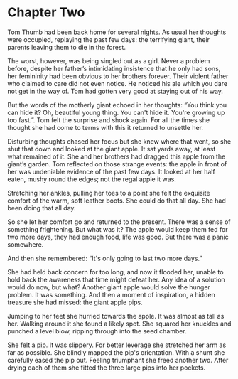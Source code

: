 # Chapter Two

Tom Thumb had been back home for several nights. As usual her thoughts were occupied, replaying the past few days: the terrifying giant, their parents leaving them to die in the forest.

The worst, however, was being singled out as a girl. Never a problem before, despite her father’s intimidating insistence that he only had sons, her femininity had been obvious to her brothers forever. Their violent father who claimed to care did not even notice. He noticed his ale which you dare not get in the way of. Tom had gotten very good at staying out of his way.

But the words of the motherly giant echoed in her thoughts: “You think you can hide it? Oh, beautiful young thing. You can't hide it. You're growing up too fast.”. Tom felt the surprise and shock again. For all the times she thought she had come to terms with this it returned to unsettle her.

Disturbing thoughts chased her focus but she knew where that went, so she shut that down and looked at the giant apple. It sat yards away, at least what remained of it. She and her brothers had dragged this apple from the giant’s garden. Tom reflected on those strange events: the apple in front of her was undeniable evidence of the past few days. It looked at her half eaten, mushy round the edges; not the regal apple it was.

Stretching her ankles, pulling her toes to a point she felt the exquisite comfort of the warm, soft leather boots. She could do that all day. She had been doing that all day.

So she let her comfort go and returned to the present. There was a sense of something frightening. But what was it? The apple would keep them fed for two more days, they had enough food, life was good. But there was a panic somewhere. 

And then she remembered: “It's only going to last two more days.”

She had held back concern for too long, and now it flooded her, unable to hold back the awareness that time might defeat her. Any idea of a solution would do now, but what? Another giant apple would solve the hunger problem. It was something. And then a moment of inspiration, a hidden treasure she had missed: the giant apple pips.

Jumping to her feet she hurried towards the apple. It was almost as tall as her. Walking around it she found a likely spot. She squared her knuckles and punched a level blow, ripping through into the seed chamber.

She felt a pip. It was slippery. For better leverage she stretched her arm as far as possible. She blindly mapped the pip's orientation. With a shunt she carefully eased the pip out. Feeling triumphant she freed another two. After drying each of them she fitted the three large pips into her pockets.
